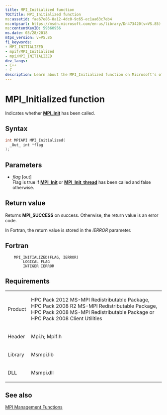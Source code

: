 ```yaml
---
title: MPI_Initialized function
TOCTitle: MPI_Initialized function
ms:assetid: fae67e86-8a12-4dc0-9c65-ec1aa63c7eb4
ms:mtpsurl: https://msdn.microsoft.com/en-us/library/Dn473420(v=VS.85)
ms:contentKeyID: 59360956
ms.date: 03/28/2018
mtps_version: v=VS.85
f1_keywords:
- MPI_INITIALIZED
- mpif/MPI_Initialized
- mpi/MPI_INITIALIZED
dev_langs:
- C++
- C
description: Learn about the MPI_Initialized function on Microsoft's official site. Understand its syntax, parameters, return values, and requirements.
---
```


# MPI\_Initialized function

Indicates whether [**MPI\_Init**](mpi-init-function.md) has been called.

## Syntax

``` c++
int MPIAPI MPI_Initialized(
  _Out_ int *flag
);
```

## Parameters

  - *flag* \[out\]  
    Flag is true if [**MPI\_Init**](mpi-init-function.md) or [**MPI\_Init\_thread**](mpi-init-thread-function.md) has been called and false otherwise.

## Return value

Returns **MPI\_SUCCESS** on success. Otherwise, the return value is an error code.

In Fortran, the return value is stored in the *IERROR* parameter.

## Fortran

``` FORTRAN
    MPI_INITIALIZED(FLAG, IERROR)
        LOGICAL FLAG
        INTEGER IERROR
```

## Requirements

<table>
<colgroup>
<col  />
<col  />
</colgroup>
<tbody>
<tr class="odd">
<td><p>Product</p></td>
<td><p>HPC Pack 2012 MS-MPI Redistributable Package, HPC Pack 2008 R2 MS-MPI Redistributable Package, HPC Pack 2008 MS-MPI Redistributable Package or HPC Pack 2008 Client Utilities</p></td>
</tr>
<tr class="even">
<td><p>Header</p></td>
<td>Mpi.h;
Mpif.h</td>
</tr>
<tr class="odd">
<td><p>Library</p></td>
<td>Msmpi.lib</td>
</tr>
<tr class="even">
<td><p>DLL</p></td>
<td>Msmpi.dll</td>
</tr>
</tbody>
</table>


## See also

[MPI Management Functions](mpi-management-functions.md)

